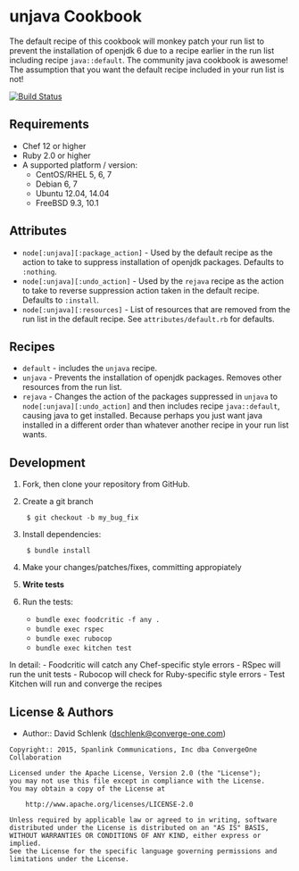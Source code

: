 # unjava Cookbook

The default recipe of this cookbook will monkey patch your run list to prevent the installation of openjdk 6 due to a recipe earlier in the run list including recipe `java::default`. The community java cookbook is awesome! The assumption that you want the default recipe included in your run list is not!

[![Build Status](https://travis-ci.org/dschlenk/unjava.svg?branch=master)](https://travis-ci.org/dschlenk/unjava)

Requirements
------------

- Chef 12 or higher
- Ruby 2.0 or higher
- A supported platform / version:
  - CentOS/RHEL 5, 6, 7
  - Debian 6, 7
  - Ubuntu 12.04, 14.04
  - FreeBSD 9.3, 10.1

Attributes
----------
- `node[:unjava][:package_action]` - Used by the default recipe as the action to take to suppress installation of openjdk packages. Defaults to `:nothing`.
- `node[:unjava][:undo_action]` - Used by the `rejava` recipe as the action to take to reverse suppression action taken in the default recipe. Defaults to `:install`. 
- `node[:unjava][:resources]` - List of resources that are removed from the run list in the default recipe. See `attributes/default.rb` for defaults.

Recipes
-------
- `default` - includes the `unjava` recipe.
- `unjava` - Prevents the installation of openjdk packages. Removes other resources from the run list.
- `rejava` - Changes the action of the packages suppressed in `unjava` to `node[:unjava][:undo_action]` and then includes recipe `java::default`, causing java to get installed. Because perhaps you just want java installed in a different order than whatever another recipe in your run list wants. 

Development
-----------

1. Fork, then clone your repository from GitHub.

2. Create a git branch

        $ git checkout -b my_bug_fix

3. Install dependencies:

        $ bundle install

4. Make your changes/patches/fixes, committing appropiately
5. **Write tests**
6. Run the tests:
    - `bundle exec foodcritic -f any .`
    - `bundle exec rspec`
    - `bundle exec rubocop`
    - `bundle exec kitchen test`

  In detail:
    - Foodcritic will catch any Chef-specific style errors
    - RSpec will run the unit tests
    - Rubocop will check for Ruby-specific style errors
    - Test Kitchen will run and converge the recipes


License & Authors
-----------------
- Author:: David Schlenk (<dschlenk@converge-one.com>)

```text
Copyright:: 2015, Spanlink Communications, Inc dba ConvergeOne Collaboration

Licensed under the Apache License, Version 2.0 (the "License");
you may not use this file except in compliance with the License.
You may obtain a copy of the License at

    http://www.apache.org/licenses/LICENSE-2.0

Unless required by applicable law or agreed to in writing, software
distributed under the License is distributed on an "AS IS" BASIS,
WITHOUT WARRANTIES OR CONDITIONS OF ANY KIND, either express or implied.
See the License for the specific language governing permissions and
limitations under the License.
```
